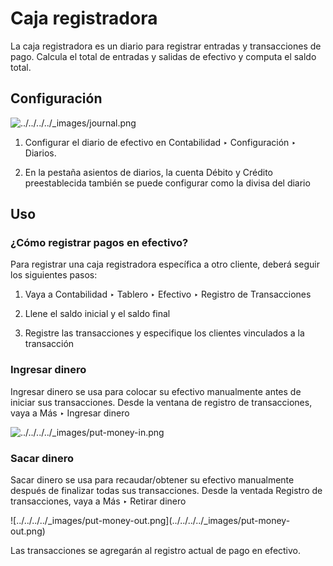 # Caja registradora

La caja registradora es un diario para registrar entradas y transacciones de
pago. Calcula el total de entradas y salidas de efectivo y computa el saldo
total.

## Configuración

![../../../../_images/journal.png](../../../../_images/journal.png)

  1. Configurar el diario de efectivo en Contabilidad ‣ Configuración ‣ Diarios.

  2. En la pestaña asientos de diarios, la cuenta Débito y Crédito preestablecida también se puede configurar como la divisa del diario

## Uso

### ¿Cómo registrar pagos en efectivo?

Para registrar una caja registradora específica a otro cliente, deberá seguir
los siguientes pasos:

  1. Vaya a Contabilidad ‣ Tablero ‣ Efectivo ‣ Registro de Transacciones

  2. Llene el saldo inicial y el saldo final

  3. Registre las transacciones y especifique los clientes vinculados a la transacción

### Ingresar dinero

Ingresar dinero se usa para colocar su efectivo manualmente antes de iniciar
sus transacciones. Desde la ventana de registro de transacciones, vaya a Más ‣
Ingresar dinero

![../../../../_images/put-money-in.png](../../../../_images/put-money-in.png)

### Sacar dinero

Sacar dinero se usa para recaudar/obtener su efectivo manualmente después de
finalizar todas sus transacciones. Desde la ventada Registro de transacciones,
vaya a Más ‣ Retirar dinero

![../../../../_images/put-money-out.png](../../../../_images/put-money-
out.png)

Las transacciones se agregarán al registro actual de pago en efectivo.

